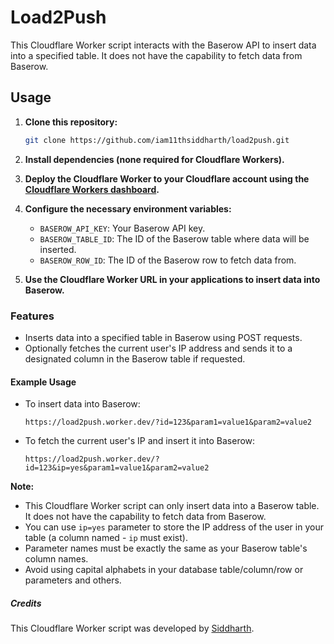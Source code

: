 # Load2Push

This Cloudflare Worker script interacts with the Baserow API to insert data into a specified table. It does not have the capability to fetch data from Baserow.

## Usage

1. **Clone this repository:**

    ```bash
    git clone https://github.com/iam11thsiddharth/load2push.git
    ```

2. **Install dependencies (none required for Cloudflare Workers).**

3. **Deploy the Cloudflare Worker to your Cloudflare account using the [Cloudflare Workers dashboard](https://dash.cloudflare.com/).**

4. **Configure the necessary environment variables:**

   - `BASEROW_API_KEY`: Your Baserow API key.
   - `BASEROW_TABLE_ID`: The ID of the Baserow table where data will be inserted.
   - `BASEROW_ROW_ID`: The ID of the Baserow row to fetch data from.

5. **Use the Cloudflare Worker URL in your applications to insert data into Baserow.**

### Features

- Inserts data into a specified table in Baserow using POST requests.
- Optionally fetches the current user's IP address and sends it to a designated column in the Baserow table if requested.

#### Example Usage

- To insert data into Baserow:

    ```plaintext
    https://load2push.worker.dev/?id=123&param1=value1&param2=value2
    ```

- To fetch the current user's IP and insert it into Baserow:

    ```plaintext
    https://load2push.worker.dev/?id=123&ip=yes&param1=value1&param2=value2
    ```

**Note:**

- This Cloudflare Worker script can only insert data into a Baserow table. It does not have the capability to fetch data from Baserow.
- You can use `ip=yes` parameter to store the IP address of the user in your table (a column named - `ip` must exist).
- Parameter names must be exactly the same as your Baserow table's column names.
- Avoid using capital alphabets in your database table/column/row or parameters and others.

##### Credits

This Cloudflare Worker script was developed by [Siddharth](https://github.com/iam11thsiddharth).


